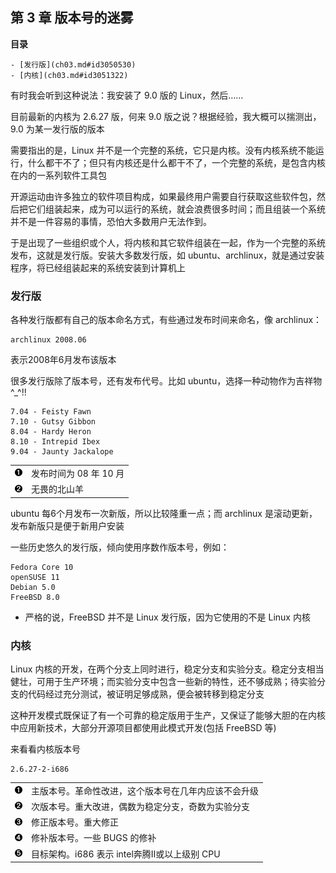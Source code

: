## 第 3 章 版本号的迷雾

**目录**

    - [发行版](ch03.md#id3050530)
    - [内核](ch03.md#id3051322)

有时我会听到这种说法：我安装了 9.0 版的 Linux，然后……

目前最新的内核为 2.6.27 版，何来 9.0
版之说？根据经验，我大概可以揣测出，9.0 为某一发行版的版本

需要指出的是，Linux
并不是一个完整的系统，它只是内核。没有内核系统不能运行，什么都干不了；但只有内核还是什么都干不了，一个完整的系统，是包含内核在内的一系列软件工具包

开源运动由许多独立的软件项目构成，如果最终用户需要自行获取这些软件包，然后把它们组装起来，成为可以运行的系统，就会浪费很多时间；而且组装一个系统并不是一件容易的事情，恐怕大多数用户无法作到。

于是出现了一些组织或个人，将内核和其它软件组装在一起，作为一个完整的系统发布，这就是发行版。安装大多数发行版，如
ubuntu、archlinux，就是通过安装程序，将已经组装起来的系统安装到计算机上

### 发行版

各种发行版都有自己的版本命名方式，有些通过发布时间来命名，像 archlinux：

```shell
archlinux 2008.06  
```

表示2008年6月发布该版本

很多发行版除了版本号，还有发布代号。比如
ubuntu，选择一种动物作为吉祥物^\_^!!

```shell
7.04 - Feisty Fawn 
7.10 - Gutsy Gibbon 
8.04 - Hardy Heron   
8.10 - Intrepid Ibex
9.04 - Jaunty Jackalope
```

|                                       |                        |
|:--------------------------------------|:-----------------------|
| [![1](images/callouts/1.png)](#ver-1) | 发布时间为 08 年 10 月 |
| [![2](images/callouts/2.png)](#ver-2) | 无畏的北山羊           |

ubuntu 每6个月发布一次新版，所以比较隆重一点；而 archlinux
是滚动更新，发布新版只是便于新用户安装

一些历史悠久的发行版，倾向使用序数作版本号，例如：

```shell
Fedora Core 10  
openSUSE 11
Debian 5.0
FreeBSD 8.0  
```

- 严格的说，FreeBSD 并不是 Linux 发行版，因为它使用的不是 Linux 内核

### 内核

Linux
内核的开发，在两个分支上同时进行，稳定分支和实验分支。稳定分支相当健壮，可用于生产环境；而实验分支中包含一些新的特性，还不够成熟；待实验分支的代码经过充分测试，被证明足够成熟，便会被转移到稳定分支

这种开发模式既保证了有一个可靠的稳定版用于生产，又保证了能够大胆的在内核中应用新技术，大部分开源项目都使用此模式开发(包括
FreeBSD 等)

来看看内核版本号

```shell
2.6.27-2-i686    
```

|                                         |                                                      |
|:----------------------------------------|:-----------------------------------------------------|
| [![1](images/callouts/1.png)](#ver-k-1) | 主版本号。革命性改进，这个版本号在几年内应该不会升级 |
| [![2](images/callouts/2.png)](#ver-k-2) | 次版本号。重大改进，偶数为稳定分支，奇数为实验分支   |
| [![3](images/callouts/3.png)](#ver-k-3) | 修正版本号。重大修正                                 |
| [![4](images/callouts/4.png)](#ver-k-4) | 修补版本号。一些 BUGS 的修补                         |
| [![5](images/callouts/5.png)](#ver-k-5) | 目标架构。i686 表示 intel奔腾Ⅱ或以上级别 CPU         |
